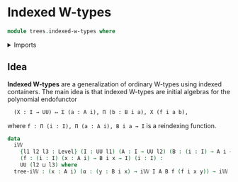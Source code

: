 # Indexed W-types

```agda
module trees.indexed-w-types where
```

<details><summary>Imports</summary>

```agda
open import foundation.universe-levels
```

</details>

## Idea

**Indexed W-types** are a generalization of ordinary W-types using indexed
containers. The main idea is that indexed W-types are initial algebras for the
polynomial endofunctor

```md
  (X : I → UU) ↦ Σ (a : A i), Π (b : B i a), X (f i a b),
```

where `f : Π (i : I), Π (a : A i), B i a → I` is a reindexing function.

```agda
data
  i𝕎
    {l1 l2 l3 : Level} (I : UU l1) (A : I → UU l2) (B : (i : I) → A i → UU l3)
    (f : (i : I) (x : A i) → B i x → I) (i : I) :
    UU (l2 ⊔ l3) where
  tree-i𝕎 : (x : A i) (α : (y : B i x) → i𝕎 I A B f (f i x y)) → i𝕎 I A B f i
```
